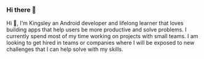 ### Hi there 👋

Hi 👋, I'm Kingsley an Android developer and lifelong learner that loves building apps that help users be more productive and solve problems. I currently spend most of my time working on projects with small teams. I am looking to get hired in teams or companies where I will be exposed to new challenges that I can help solve with my skills.
<!--
**coderofdelta/coderofdelta** is a ✨ _special_ ✨ repository because its `README.md` (this file) appears on your GitHub profile.

Here are some ideas to get you started:

- 🔭 I’m currently working on ...
- 🌱 I’m currently learning ...
- 👯 I’m looking to collaborate on ...
- 🤔 I’m looking for help with ...
- 💬 Ask me about ...
- 📫 How to reach me: ...
- 😄 Pronouns: ...
- ⚡ Fun fact: ...
-->
